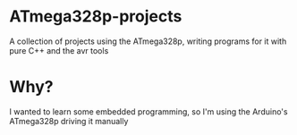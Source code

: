# ATmega328p-projects
A collection of projects using the ATmega328p, writing programs for it with pure C++ and the avr tools

# Why?

I wanted to learn some embedded programming, so I'm using the Arduino's ATmega328p driving it manually

